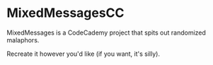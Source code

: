 # MixedMessagesCC

MixedMessages is a CodeCademy project that spits out randomized malaphors.  

Recreate it however you'd like (if you want, it's silly).
